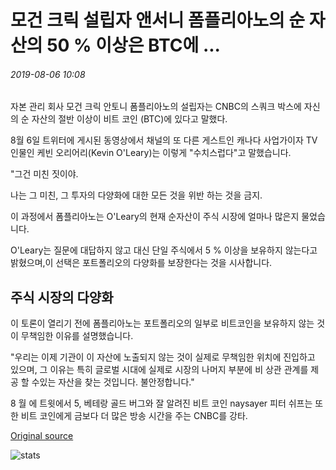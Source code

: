 # 모건 크릭 설립자 앤서니 폼플리아노의 순 자산의 50 % 이상은 BTC에 ...

###### 2019-08-06 10:08

자본 관리 회사 모건 크릭 안토니 폼플리아노의 설립자는 CNBC의 스쿼크 박스에 자신의 순 자산의 절반 이상이 비트 코인 (BTC)에 있다고 말했다.

8월 6일 트위터에 게시된 동영상에서 채널의 또 다른 게스트인 캐나다 사업가이자 TV 인물인 케빈 오리어리(Kevin O'Leary)는 이렇게 "수치스럽다"고 말했습니다.

"그건 미친 짓이야.

나는 그 미친, 그 투자의 다양화에 대한 모든 것을 위반 하는 것을 금지.

이 과정에서 폼플리아노는 O'Leary의 현재 순자산이 주식 시장에 얼마나 많은지 물었습니다.

O'Leary는 질문에 대답하지 않고 대신 단일 주식에서 5 % 이상을 보유하지 않는다고 밝혔으며,이 선택은 포트폴리오의 다양화를 보장한다는 것을 시사합니다.

## 주식 시장의 다양화

이 토론이 열리기 전에 폼플리아노는 포트폴리오의 일부로 비트코인을 보유하지 않는 것이 무책임한 이유를 설명했습니다.

"우리는 이제 기관이 이 자산에 노출되지 않는 것이 실제로 무책임한 위치에 진입하고 있으며, 그 이유는 특히 글로벌 시대에 실제로 시장의 나머지 부분에 비 상관 관계를 제공 할 수있는 자산을 찾는 것입니다. 불안정합니다."

8 월 에 트윗에서 5, 베테랑 골드 버그와 잘 알려진 비트 코인 naysayer 피터 쉬프는 또한 비트 코인에게 금보다 더 많은 방송 시간을 주는 CNBC를 강타.

[Original source](https://cointelegraph.com/news/over-50-of-morgan-creek-founder-anthony-pomplianos-net-worth-is-in-btc)

![stats](https://c.statcounter.com/11760860/0/a89fa40b/1/ "stats")